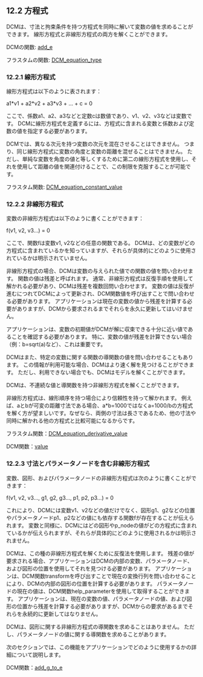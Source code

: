 ## 12.2 方程式

DCMは、寸法と拘束条件を持つ方程式を同時に解いて変数の値を求めることができます。
線形方程式と非線形方程式の両方を解くことができます。

DCMの関数: [add\_e](16.4._方程式の管理のためのDCM関数.md)

フラスタムの関数: [DCM\_equation\_type](17.9._変数と方程式のためのフラスタム関数.md)

### 12.2.1 線形方程式

線形方程式は以下のように表されます：

a1\*v1 + a2\*v2 + a3\*v3 + ... + c = 0

ここで、係数a1、a2、a3などと定数cは数値であり、v1、v2、v3などは変数です。
DCMに線形方程式を定義するには、方程式に含まれる変数と係数および定数の値を指定する必要があります。

DCMでは、異なる次元を持つ変数の次元を混在させることはできません。
つまり、同じ線形方程式に変数の角度と変数の距離を混ぜることはできません。
ただし、単純な変数を角度の値と等しくするために第二の線形方程式を使用し、それを使用して距離の値を関連付けることで、この制限を克服することが可能です。

フラスタム関数: [DCM\_equation\_constant\_value](17.9._変数と方程式のためのフラスタム関数.md)

### 12.2.2 非線形方程式

変数の非線形方程式は以下のように書くことができます：

f(v1, v2, v3...) = 0

ここで、関数fは変数v1, v2などの任意の関数である。
DCMは、どの変数がどの方程式に含まれているかを知っていますが、それらが具体的にどのように使用されているかは明示されていません。

非線形方程式の場合、DCMは変数の与えられた値での関数の値を問い合わせます。
関数の値は残差と呼ばれます。
通常、非線形方程式は反復手順を使用して解かれる必要があり、DCMは残差を複数回問い合わせます。
変数の値は反復が進むにつれてDCMによって更新され、DCM関数値を呼び出すことで問い合わせる必要があります。
アプリケーションは現在の変数の値から残差を計算する必要がありますが、DCMから要求されるまでそれらを永久に更新してはいけません。

アプリケーションは、変数の初期値がDCMが解に収束できる十分に近い値であることを確認する必要があります。
特に、変数の値が残差を計算できない場合（例：b=sqrt(a)など）、これは重要です。

DCMはまた、特定の変数に関する関数の導関数の値を問い合わせることもあります。
この情報が利用可能な場合、DCMはより速く解を見つけることができます。
ただし、利用できない場合でも、DCMはモデルを解くことができます。

DCMは、不連続な値と導関数を持つ非線形方程式を解くことができます。

非線形方程式は、線形順序を持つ場合により信頼性を持って解かれます。
例えば、aとbが可変の距離寸法である場合、a\*b=1000ではなくa=1000/bの方程式を解く方が望ましいです。なぜなら、両側の寸法は長さであるため、他の寸法や同時に解かれる他の方程式と比較可能になるからです。

フラスタム関数：[DCM\_equation\_derivative\_value](17.9._Frustum_functions_for_variables_and_equations.md)

DCM関数：[value](16.5._Enquiry_functions.md)

### 12.2.3 寸法とパラメータノードを含む非線形方程式

変数、図形、およびパラメータノードの非線形方程式は次のように書くことができます：

f(v1, v2, v3..., g1, g2, g3…, p1, p2, p3…) = 0

これにより、DCMには変数v1、v2などの値だけでなく、図形g1、g2などの位置やパラメータノードp1、p2などの値にも依存する関数fが存在することが伝えられます。
変数と同様に、DCMにはどの図形やp\_nodeの値がどの方程式に含まれているかが伝えられますが、それらが具体的にどのように使用されるかは明示されません。

DCMは、この種の非線形方程式を解くために反復法を使用します。
残差の値が要求される場合、アプリケーションはDCMの内部の変数、パラメータノード、および図形の位置を使用してそれを見つける必要があります。
アプリケーションは、DCM関数transformを呼び出すことで現在の変換行列を問い合わせることにより、DCMの内部の図形の位置を計算する必要があります。
パラメータノードの現在の値は、DCM関数help\_parameterを使用して取得することができます。
アプリケーションは、現在の変数の値、パラメータノードの値、および図形の位置から残差を計算する必要がありますが、DCMからの要求があるまでそれらを永続的に更新してはなりません。

DCMは、図形に関する非線形方程式の導関数を求めることはありません。
ただし、パラメータノードの値に関する導関数を求めることがあります。

次のセクションでは、この機能をアプリケーションでどのように使用するかの詳細について説明します。

DCM関数：[add\_g\_to\_e](16.4._DCM_functions_for_managing_equations.md)
